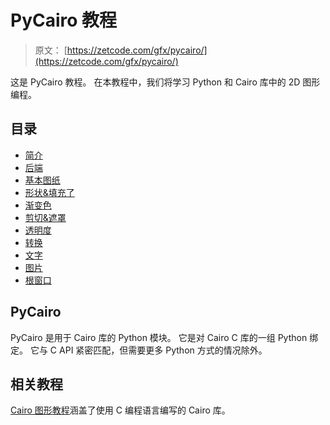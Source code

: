 # PyCairo 教程

> 原文： [https://zetcode.com/gfx/pycairo/](https://zetcode.com/gfx/pycairo/)

这是 PyCairo 教程。 在本教程中，我们将学习 Python 和 Cairo 库中的 2D 图形编程。

## 目录



*   [简介](introduction/)
*   [后端](backends/)
*   [基本图纸](basicdrawing/)
*   [形状&填充了](shapesfills/)
*   [渐变色](gradients/)
*   [剪切&遮罩](clipmask/)
*   [透明度](transparency/)
*   [转换](transformations/)
*   [文字](text/)
*   [图片](images/)
*   [根窗口](root/)



## PyCairo 

PyCairo 是用于 Cairo 库的 Python 模块。 它是对 Cairo C 库的一组 Python 绑定。 它与 C API 紧密匹配，但需要更多 Python 方式的情况除外。

## 相关教程

[Cairo 图形教程](/gfx/cairo/)涵盖了使用 C 编程语言编写的 Cairo 库。